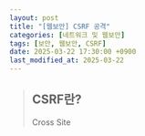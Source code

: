 ```yaml
---
layout: post
title: "[웹보안] CSRF 공격"
categories: [네트워크 및 웹보안]
tags: [보안, 웹보안, CSRF]
date: 2025-03-22 17:30:00 +0900
last_modified_at: 2025-03-22
---
```


> ## CSRF란?
> Cross Site 
